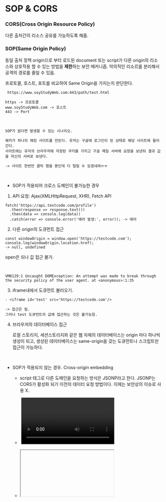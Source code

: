 # SOP & CORS

### CORS(Cross Origin Resource Policy)

다른 출처간의 리소스 공유를 가능하도록 해줌.

### SOP(Same Origin Policy)

동일 출처 정책
origin으로 부터 로드된 document 또는 script가 다른 origin의 리소스와 상호작용 할 수 있는 방법을 **제한**하는 보안 메커니즘.
악의적인 리소르를 분리해서 공격의 경로를 줄일 수 있음.

프로토콜, 호스트, 포트를 비교하여 Same Origin을 가지는지 판단한다.

```
 https://www.soyStudyWeb.com:443/path/test.html

https -> 프로토콜
www.soyStudyWeb.com -> 호스트
443 -> Port

```

<br />

```
SOP가 없다면 발생할 수 있는 시나리오.

해커가 하나의 해킹 사이트를 만든다. 유저는 구글에 로그인이 된 상태로 해당 사이트에 들어간다.
사이트에는 유저의 브라우저에 저장된 쿠키를 가지고 구글 메일 서버에 요청을 보낸뒤 결과 값을 자신의 서버로 보낸다.

-> 사이트 한번만 클릭 했을 뿐인데 다 털릴 수 있겠네여ㅠㅠ
```

<br />

- SOP가 적용되어 크로스 도메인이 불가능한 경우

1. API 요청: Ajax(XMLHttpRequest, XHR), Fetch API

```
fetch('https://api.testcode.com/profile')
  .then(response => response.text())
  .then(data => console.log(data))
  .catch(error => console.error('에러 발생:', error)); -> 에러
```

2. 다른 origin의 도큐먼트 접근

```
const windowOrigin = window.open('https://testcode.com');
console.log(windowOrigin.location.href);
-> null, undefined
```

open은 되나 값 접근 불가.

<br />

`VM8129:1 Uncaught DOMException: An attempt was made to break through the security policy of the user agent.
    at <anonymous>:1:35`

3. iframe내에서 도큐먼트 불러오기.

```
- <iframe id='test' src='https://testcode.com'/>

-> 접근은 됨.
그러나 test 도큐먼트의 값에 접근하는 것은 불가능함.

```

4. 브라우저의 데이터베이스 접근

   로컬 스토리지, 세션스토리지와 같은 웹 자체의 데이터베이스는 origin 마다 하나씩 생성이 되고, 생성된 데이터베이스는 same-origin을 갖는 도큐먼트나 스크립트만 접근이 가능하다.

<br/>

- SOP가 적용되지 않는 경우.
  Cross-origin embedding

  - <script src=""></script>
    script 태그로 다른 도메인을 요청하는 방식은 JSONP라고 한다. JSONP는 CORS가 활성화 되기 이전의 데이터 요청 방법이다. 이제는 보안상의 이슈로 사용 X.
  - <img> <video> <audio>
  - <iframe>
       ...

    Cross-origin writes (preflight 제외)

    - CSRF 정책 : cross origin일 경우에 데이터에 write는 가능함. 이를 이용한 범죄를 막기 위한게 CSRF 정책.

<br/>
<br/>

- 해결방안

### CORS

서버에서 response를 줄 때, response 헤더에 허용할 origin 만을 "Access-Control-Allow-Origin"에 추가해 주면 크로스 오리진일 경우에도 데이터를 받아올 수 있다.

Access-Control-Allow-Origin:\*
모든 사이트의 접근을 허용.

Access-Control-Allow-Origin": https://www.naver.com/
특정 사이트만을 허용

<br/>

참고: https://www.youtube.com/watch?v=6QV_JpabO7g&t=648s

<br/>
